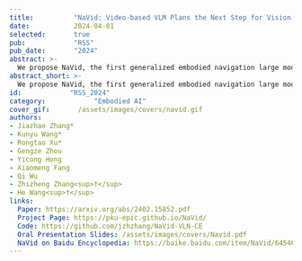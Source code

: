 ```yaml
---
title:          "NaVid: Video-based VLM Plans the Next Step for Vision-and-Language Navigation"
date:           2024-04-01
selected:       true
pub:            "RSS"
pub_date:       "2024"
abstract: >-
  We propose NaVid, the first generalized embodied navigation large model. Driven by foundational Vision-Language Models and co-tuned with web-based data, NaVid transfers general-purpose knowledge to real-world navigation, greatly enhancing generalization. Moreover, NaVid relies solely on monocular video streams, encoding history as video to provide richer and more adaptive context while avoiding generalization challenges from odometer noise and map or depth discrepancies, making it easy to deploy.
abstract_short: >-
  We propose NaVid, the first generalized embodied navigation large model. Video and language in, actions out!
id:            "RSS_2024"
category:            "Embodied AI"
cover_gif:       /assets/images/covers/navid.gif
authors:
- Jiazhao Zhang*
- Kunyu Wang*
- Rongtao Xu*
- Gengze Zhou
- Yicong Hong
- Xiaomeng Fang
- Qi Wu
- Zhizheng Zhang<sup>†</sup>
- He Wang<sup>†</sup>
links:
  Paper: https://arxiv.org/abs/2402.15852.pdf
  Project Page: https://pku-epic.github.io/NaVid/
  Code: https://github.com/jzhzhang/NaVid-VLN-CE
  Oral Presentation Slides: /assets/images/covers/Navid.pdf
  NaVid on Baidu Encyclopedia: https://baike.baidu.com/item/NaVid/64546885
---
```


